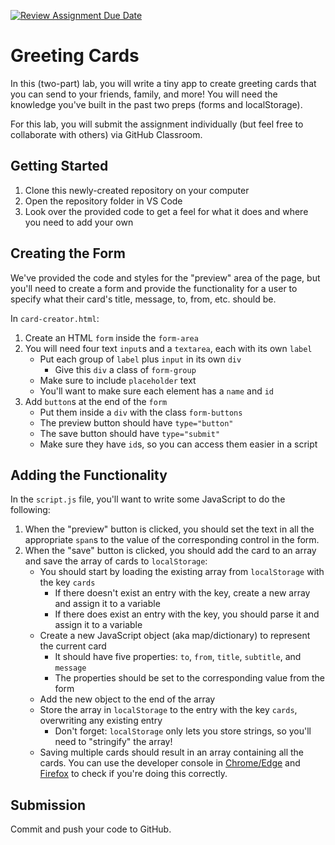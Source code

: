 [![Review Assignment Due Date](https://classroom.github.com/assets/deadline-readme-button-24ddc0f5d75046c5622901739e7c5dd533143b0c8e959d652212380cedb1ea36.svg)](https://classroom.github.com/a/A8Rhit-R)

# Greeting Cards

In this (two-part) lab, you will write a tiny app to create greeting cards that you can send to your friends, family, and more! You will need the knowledge you've built in the past two preps (forms and localStorage).

For this lab, you will submit the assignment individually (but feel free to collaborate with others) via GitHub Classroom.

## Getting Started

1. Clone this newly-created repository on your computer
1. Open the repository folder in VS Code
1. Look over the provided code to get a feel for what it does and where you need to add your own

## Creating the Form

We've provided the code and styles for the "preview" area of the page, but you'll need to create a form and provide the functionality for a user to specify what their card's title, message, to, from, etc. should be.

In `card-creator.html`:

1. Create an HTML `form` inside the `form-area`
1. You will need four text `input`s and a `textarea`, each with its own `label`
   - Put each group of `label` plus `input` in its own `div`
     - Give this `div` a class of `form-group`
   - Make sure to include `placeholder` text
   - You'll want to make sure each element has a `name` and `id`
1. Add `button`s at the end of the `form`
   - Put them inside a `div` with the class `form-buttons`
   - The preview button should have `type="button"`
   - The save button should have `type="submit"`
   - Make sure they have `id`s, so you can access them easier in a script

## Adding the Functionality

In the `script.js` file, you'll want to write some JavaScript to do the following:

1. When the "preview" button is clicked, you should set the text in all the appropriate `span`s to the value of the corresponding control in the form.
1. When the "save" button is clicked, you should add the card to an array and save the array of cards to `localStorage`:
   - You should start by loading the existing array from `localStorage` with the key `cards`
     - If there doesn't exist an entry with the key, create a new array and assign it to a variable
     - If there does exist an entry with the key, you should parse it and assign it to a variable
   - Create a new JavaScript object (aka map/dictionary) to represent the current card
     - It should have five properties: `to`, `from`, `title`, `subtitle`, and `message`
     - The properties should be set to the corresponding value from the form
   - Add the new object to the end of the array
   - Store the array in `localStorage` to the entry with the key `cards`, overwriting any existing entry
     - Don't forget: `localStorage` only lets you store strings, so you'll need to "stringify" the array!
   - Saving multiple cards should result in an array containing all the cards.
     You can use the developer console in [Chrome/Edge](https://developer.chrome.com/docs/devtools/storage/localstorage/) and [Firefox](https://firefox-source-docs.mozilla.org/devtools-user/storage_inspector/index.html) to check if you're doing this correctly.

## Submission

Commit and push your code to GitHub.

